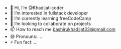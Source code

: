 - 👋 Hi, I’m @Khadijat-coder
- 👀 I’m interested in fullstack developer
- 🌱 I’m currently learning freeCodeCamp 
- 💞️ I’m looking to collaborate on projects
- 📫 How to reach me bashirukhadijat33@gmail.com 
- 😄 Pronouns: ...
- ⚡ Fun fact: ...

<!---
Khadijat-coder/Khadijat-coder is a ✨ special ✨ repository because its `README.md` (this file) appears on your GitHub profile.
You can click the Preview link to take a look at your changes.
--->
